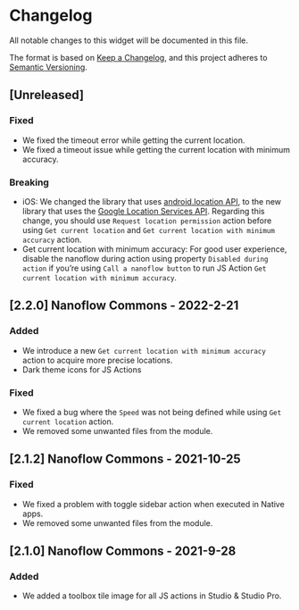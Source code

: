 # Changelog
All notable changes to this widget will be documented in this file.

The format is based on [Keep a Changelog](https://keepachangelog.com/en/1.0.0/), and this project adheres to [Semantic Versioning](https://semver.org/spec/v2.0.0.html).

## [Unreleased]

### Fixed

- We fixed the timeout error while getting the current location.
- We fixed a timeout issue while getting the current location with minimum accuracy.

### Breaking

- iOS: We changed the library that uses [android.location API](https://developer.android.com/reference/android/location/package-summary), to the new library that uses the [Google Location Services API](https://developer.android.com/training/location/). Regarding this change, you should use `Request location permission` action before using `Get current location` and `Get current location with minimum accuracy` action.
- Get current location with minimum accuracy: For good user experience, disable the nanoflow during action using property `Disabled during action` if you’re using `Call a nanoflow button` to run JS Action `Get current location with minimum accuracy`.

## [2.2.0] Nanoflow Commons - 2022-2-21
### Added
- We introduce a new `Get current location with minimum accuracy` action to acquire more precise locations.
- Dark theme icons for JS Actions

### Fixed
- We fixed a bug where the `Speed` was not being defined while using `Get current location` action.
- We removed some unwanted files from the module.

## [2.1.2] Nanoflow Commons - 2021-10-25
### Fixed
- We fixed a problem with toggle sidebar action when executed in Native apps.
- We removed some unwanted files from the module.

## [2.1.0] Nanoflow Commons - 2021-9-28

### Added
- We added a toolbox tile image for all JS actions in Studio & Studio Pro.
